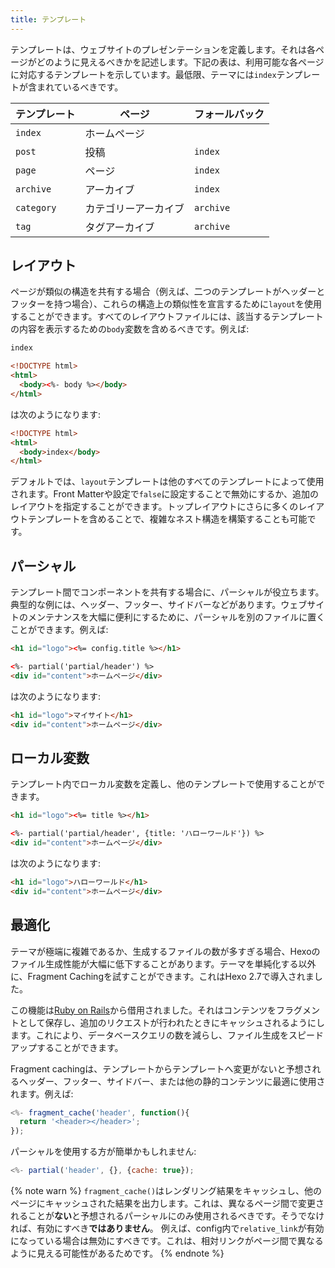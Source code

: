 ```yaml
---
title: テンプレート
---
```

テンプレートは、ウェブサイトのプレゼンテーションを定義します。それは各ページがどのように見えるべきかを記述します。下記の表は、利用可能な各ページに対応するテンプレートを示しています。最低限、テーマには`index`テンプレートが含まれているべきです。

テンプレート | ページ | フォールバック
--- | --- | ---
`index` | ホームページ |
`post` | 投稿 | `index`
`page` | ページ | `index`
`archive` | アーカイブ | `index`
`category` | カテゴリーアーカイブ | `archive`
`tag` | タグアーカイブ | `archive`

## レイアウト

ページが類似の構造を共有する場合（例えば、二つのテンプレートがヘッダーとフッターを持つ場合）、これらの構造上の類似性を宣言するために`layout`を使用することができます。すべてのレイアウトファイルには、該当するテンプレートの内容を表示するための`body`変数を含めるべきです。例えば:

``` html index.ejs
index
```

``` html layout.ejs
<!DOCTYPE html>
<html>
  <body><%- body %></body>
</html>
```

は次のようになります:

``` html
<!DOCTYPE html>
<html>
  <body>index</body>
</html>
```

デフォルトでは、`layout`テンプレートは他のすべてのテンプレートによって使用されます。Front Matterや設定で`false`に設定することで無効にするか、追加のレイアウトを指定することができます。トップレイアウトにさらに多くのレイアウトテンプレートを含めることで、複雑なネスト構造を構築することも可能です。

## パーシャル

テンプレート間でコンポーネントを共有する場合に、パーシャルが役立ちます。典型的な例には、ヘッダー、フッター、サイドバーなどがあります。ウェブサイトのメンテナンスを大幅に便利にするために、パーシャルを別のファイルに置くことができます。例えば:

``` html partial/header.ejs
<h1 id="logo"><%= config.title %></h1>
```

``` html index.ejs
<%- partial('partial/header') %>
<div id="content">ホームページ</div>
```

は次のようになります:

``` html
<h1 id="logo">マイサイト</h1>
<div id="content">ホームページ</div>
```

## ローカル変数

テンプレート内でローカル変数を定義し、他のテンプレートで使用することができます。

``` html partial/header.ejs
<h1 id="logo"><%= title %></h1>
```

``` html index.ejs
<%- partial('partial/header', {title: 'ハローワールド'}) %>
<div id="content">ホームページ</div>
```

は次のようになります:

``` html
<h1 id="logo">ハローワールド</h1>
<div id="content">ホームページ</div>
```

## 最適化

テーマが極端に複雑であるか、生成するファイルの数が多すぎる場合、Hexoのファイル生成性能が大幅に低下することがあります。テーマを単純化する以外に、Fragment Cachingを試すことができます。これはHexo 2.7で導入されました。

この機能は[Ruby on Rails](http://guides.rubyonrails.org/caching_with_rails.html#fragment-caching)から借用されました。それはコンテンツをフラグメントとして保存し、追加のリクエストが行われたときにキャッシュされるようにします。これにより、データベースクエリの数を減らし、ファイル生成をスピードアップすることができます。

Fragment cachingは、テンプレートからテンプレートへ変更がないと予想されるヘッダー、フッター、サイドバー、または他の静的コンテンツに最適に使用されます。例えば:

``` js
<%- fragment_cache('header', function(){
  return '<header></header>';
});
```

パーシャルを使用する方が簡単かもしれません:

``` js
<%- partial('header', {}, {cache: true});
```

{% note warn %}
`fragment_cache()`はレンダリング結果をキャッシュし、他のページにキャッシュされた結果を出力します。これは、異なるページ間で変更されることが**ない**と予想されるパーシャルにのみ使用されるべきです。そうでなければ、有効にすべき**ではありません**。
例えば、config内で`relative_link`が有効になっている場合は無効にすべきです。これは、相対リンクがページ間で異なるように見える可能性があるためです。
{% endnote %}
